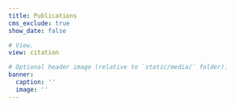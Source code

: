 ```yaml
---
title: Publications
cms_exclude: true
show_date: false

# View.
view: citation

# Optional header image (relative to `static/media/` folder).
banner:
  caption: ''
  image: ''
---
```


